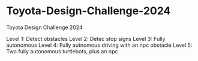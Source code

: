 # Toyota-Design-Challenge-2024
Toyota Design Challenge 2024

Level 1: Detect obstacles
Level 2: Detec stop signs
Level 3: Fully autonomous
Level 4: Fully autnomous driving with an npc obstacle
Level 5: Two fully autonomous turtlebots, plus an npc
